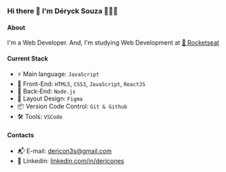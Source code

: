 ### Hi there 👋 I'm Déryck Souza 🧑🏽‍💻

#### About
I'm a Web Developer. And, I'm studying Web Development at [🚀 Rocketseat](https://rocketseat.com.br/)

#### Current Stack
- ⚡️ Main language: `JavaScript`
- 🎉 Front-End: `HTML5`, `CSS3`, `JavaScript`, `ReactJS`
- 📡 Back-End: `Node.js`
- 🎨 Layout Design: `Figma`
- 📦 Version Code Control: `Git & Github`
- 🛠️ Tools: `VSCode`

#### Contacts
- 📬 E-mail: [dericon3s@gmail.com](mailto:dericon3s@gmail.com)
- 👤 Linkedin: [linkedin.com/in/dericones](https://www.linkedin.com/in/dericones)
